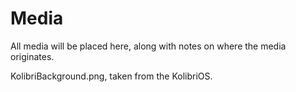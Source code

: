 # Media

All media will be placed here, along with notes on where the media originates.

KolibriBackground.png, taken from the KolibriOS.